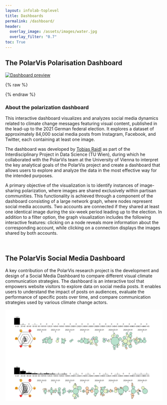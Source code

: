 ```yaml
---
layout: infolab-toplevel
title: Dashboards
permalink: /dashboard/
header:
  overlay_image: /assets/images/water.jpg
  overlay_filter: "0.7"
toc: True
---
```


## The PolarVis Polarisation Dashboard 

<div class='tableauPlaceholder' id='viz1750088466954' style='position: relative;'>
  <noscript>
    <a href='#'>
      <img alt='Dashboard preview' src='https://public.tableau.com/static/images/TQ/TQRNN2NNP/1.png' style='border: none;' />
    </a>
  </noscript>
  <object class='tableauViz' style='display:none;'>
    <param name='host_url' value='https%3A%2F%2Fpublic.tableau.com%2F' />
    <param name='embed_code_version' value='3' />
    <param name='path' value='views/OnlinePolarizationaroundClimateChangeinEurope/Dashboard1' />
    <param name='toolbar' value='yes' />
    <param name='static_image' value='https://public.tableau.com/static/images/TQ/TQRNN2NNP/1.png' />
    <param name='animate_transition' value='yes' />
    <param name='display_static_image' value='yes' />
    <param name='display_spinner' value='yes' />
    <param name='display_overlay' value='yes' />
    <param name='display_count' value='yes' />
    <param name='language' value='en-US' />
  </object>
</div>

{% raw %}
<script type='text/javascript'>
  var divElement = document.getElementById('viz1750088466954');
  var vizElement = divElement.getElementsByTagName('object')[0];

  const w = window.innerWidth;

  if (w > 1000) {
    vizElement.style.width = '1000px';
    vizElement.style.height = '1800px';
  } else if (w > 700) {
    vizElement.style.width = '95vw';
    vizElement.style.height = '2000px';
  } else {
    vizElement.style.width = '100vw';
    vizElement.style.height = '2300px';
  }

  var scriptElement = document.createElement('script');
  scriptElement.src = 'https://public.tableau.com/javascripts/api/viz_v1.js';
  vizElement.parentNode.insertBefore(scriptElement, vizElement);
</script>
{% endraw %}




### About the polarization dashboard 
This interactive dashboard visualizes and analyzes social media dynamics related to climate change messages featuring visual content, published in the lead-up to the 2021 German federal election. It explores a dataset of approximately 84,000 social media posts from Instagram, Facebook, and Twitter, each containing at least one image.

The dashboard was developed by [Tobias Raidl](https://www.linkedin.com/in/tobias-raidl/) as part of the Interdisciplinary Project in Data Science (TU Wien), during which he collaborated with the PolarVis team at the University of Vienna to interpret the key analytical goals of the PolarVis project and create a dashboard that allows users to explore and analyze the data in the most effective way for the intended purposes.

A primary objective of the visualization is to identify instances of image-sharing polarization, where images are shared exclusively within partisan communities. This functionality is achieved through a component of the dashboard consisting of a large network graph, where nodes represent social media accounts. Two accounts are connected if they shared at least one identical image during the six-week period leading up to the election. In addition to a filter option, the graph visualization includes the following interactive features: clicking on a node reveals more information about the corresponding account, while clicking on a connection displays the images shared by both accounts.


<br />


## The PolarVis Social Media Dashboard 


A key contribution of the PolarVis research project is the development and design of a Social Media Dashboard to compare different visual climate communication strategies. The dashboard is an interactive tool that empowers website visitors to explore data on social media posts. It enables users to understand the impact of posts on audiences, evaluate the performance of specific posts over time, and compare communication strategies used by various climate change actors.

<img align="center" width="1100" src="/assets/images/dashboard3.png" />



<br />

